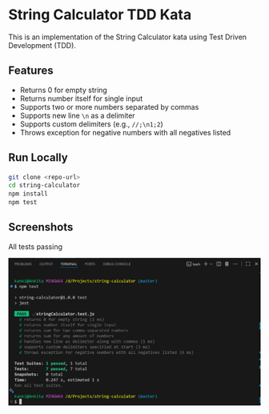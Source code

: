 # String Calculator TDD Kata

This is an implementation of the String Calculator kata using Test Driven Development (TDD).

## Features
- Returns 0 for empty string
- Returns number itself for single input
- Supports two or more numbers separated by commas
- Supports new line `\n` as a delimiter
- Supports custom delimiters (e.g., `//;\n1;2`)
- Throws exception for negative numbers with all negatives listed

## Run Locally
```bash
git clone <repo-url>
cd string-calculator
npm install
npm test
```

## Screenshots

All tests passing

![All tests passing](docs/tests-passing.png)

